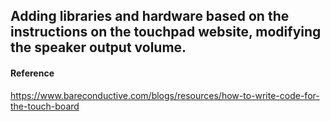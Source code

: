 
## Adding libraries and hardware based on the instructions on the touchpad website, modifying the speaker output volume.

#### Reference

https://www.bareconductive.com/blogs/resources/how-to-write-code-for-the-touch-board


